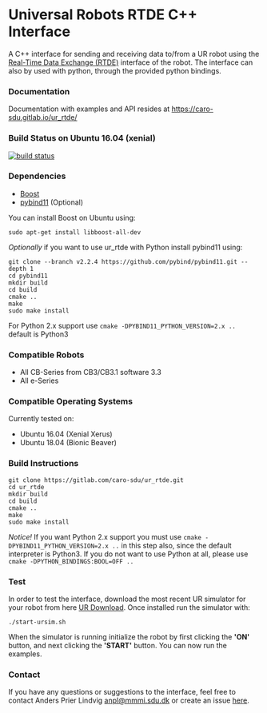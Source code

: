 # Universal Robots RTDE C++ Interface #
A C++ interface for sending and receiving data to/from a UR robot using the 
[Real-Time Data Exchange (RTDE)](https://www.universal-robots.com/how-tos-and-faqs/how-to/ur-how-tos/real-time-data-exchange-rtde-guide-22229/)
 interface of the robot. The interface can also by used with python, through the provided python bindings.
 
### Documentation ###
Documentation with examples and API resides at <https://caro-sdu.gitlab.io/ur_rtde/>

### Build Status on Ubuntu 16.04 (xenial) ###
[![build status](https://gitlab.com/caro-sdu/ur_rtde/badges/master/build.svg)](https://gitlab.com/caro-sdu/ur_rtde/commits/master)

### Dependencies ###
*  [Boost](https://www.boost.org/)
*  [pybind11](https://github.com/pybind/pybind11) (Optional)

You can install Boost on Ubuntu using:

    sudo apt-get install libboost-all-dev
    
*Optionally* if you want to use ur_rtde with Python install pybind11 using:

    git clone --branch v2.2.4 https://github.com/pybind/pybind11.git --depth 1
    cd pybind11
    mkdir build
    cd build
    cmake ..
    make
    sudo make install

For Python 2.x support use `cmake -DPYBIND11_PYTHON_VERSION=2.x ..` default is Python3    


### Compatible Robots ###

*  All CB-Series from CB3/CB3.1 software 3.3
*  All e-Series

### Compatible Operating Systems ###
Currently tested on:

*  Ubuntu 16.04 (Xenial Xerus)
*  Ubuntu 18.04 (Bionic Beaver)

### Build Instructions ###

    git clone https://gitlab.com/caro-sdu/ur_rtde.git
    cd ur_rtde
    mkdir build
    cd build
    cmake ..
    make
    sudo make install
    
*Notice!* If you want Python 2.x support you must use `cmake -DPYBIND11_PYTHON_VERSION=2.x ..` in this step also, since the default interpreter is Python3. If you do not want to use
Python at all, please use `cmake -DPYTHON_BINDINGS:BOOL=OFF ..`
    
### Test ###
In order to test the interface, download the most recent UR simulator for your robot from here [UR Download](https://www.universal-robots.com/download/). Once installed
run the simulator with:

    ./start-ursim.sh

When the simulator is running initialize the robot by first clicking the **'ON'** button, and next clicking the **'START'** button. You can now run the examples.

### Contact ###
If you have any questions or suggestions to the interface, feel free to contact Anders Prier Lindvig <anpl@mmmi.sdu.dk> or create an issue [here](https://gitlab.com/caro-sdu/ur_rtde/issues).
